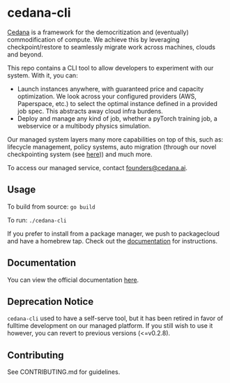# cedana-cli

[Cedana](https://cedana.ai) is a framework for the democritization and (eventually) commodification of compute. We achieve this by leveraging checkpoint/restore to seamlessly migrate work across machines, clouds and beyond.

This repo contains a CLI tool to allow developers to experiment with our system. With it, you can:

- Launch instances anywhere, with guaranteed price and capacity optimization. We look across your configured providers (AWS, Paperspace, etc.) to select the optimal instance defined in a provided job spec. This abstracts away cloud infra burdens.
- Deploy and manage any kind of job, whether a pyTorch training job, a webservice or a multibody physics simulation.

Our managed system layers many more capabilities on top of this, such as: lifecycle management, policy systems, auto migration (through our novel checkpointing system (see [here](https://github.com/cedana/cedana))) and much more.

To access our managed service, contact <founders@cedana.ai>.

## Usage

To build from source:
`go build`

To run:
`./cedana-cli`

If you prefer to install from a package manager, we push to packagecloud and have a homebrew tap. Check out the [documentation](https://cedna.rtfd.io) for instructions.

## Documentation

You can view the official documentation [here](https://docs.cedana.ai).

## Deprecation Notice

`cedana-cli` used to have a self-serve tool, but it has been retired in favor of fulltime development on our managed platform. If you still wish to use it however, you can revert to previous versions (<=v0.2.8).

## Contributing

See CONTRIBUTING.md for guidelines.
